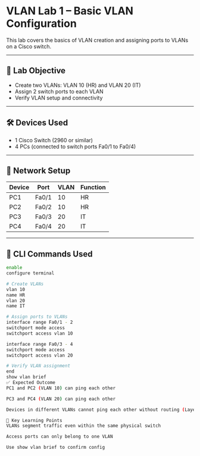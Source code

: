 # VLAN Lab 1 – Basic VLAN Configuration

This lab covers the basics of VLAN creation and assigning ports to VLANs on a Cisco switch.

---

## 🧪 Lab Objective

- Create two VLANs: VLAN 10 (HR) and VLAN 20 (IT)  
- Assign 2 switch ports to each VLAN  
- Verify VLAN setup and connectivity

---

## 🛠️ Devices Used

- 1 Cisco Switch (2960 or similar)
- 4 PCs (connected to switch ports Fa0/1 to Fa0/4)

---

## 🧱 Network Setup

| Device | Port      | VLAN | Function |
|--------|-----------|------|----------|
| PC1    | Fa0/1     | 10   | HR       |
| PC2    | Fa0/2     | 10   | HR       |
| PC3    | Fa0/3     | 20   | IT       |
| PC4    | Fa0/4     | 20   | IT       |

---

## 🔧 CLI Commands Used

```bash
enable
configure terminal

# Create VLANs
vlan 10
name HR
vlan 20
name IT

# Assign ports to VLANs
interface range Fa0/1 - 2
switchport mode access
switchport access vlan 10

interface range Fa0/3 - 4
switchport mode access
switchport access vlan 20

# Verify VLAN assignment
end
show vlan brief
✅ Expected Outcome
PC1 and PC2 (VLAN 10) can ping each other

PC3 and PC4 (VLAN 20) can ping each other

Devices in different VLANs cannot ping each other without routing (Layer 3)

🧠 Key Learning Points
VLANs segment traffic even within the same physical switch

Access ports can only belong to one VLAN

Use show vlan brief to confirm config
